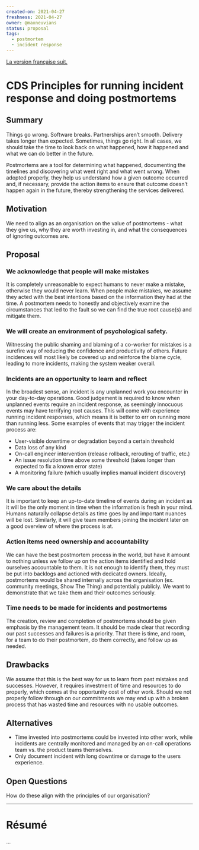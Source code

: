 ```yaml
---
created-on: 2021-04-27
freshness: 2021-04-27
owner: @maxneuvians
status: proposal
tags:
  - postmortem
  - incident response
---
```


[La version française suit.](#résumé)

# CDS Principles for running incident response and doing postmortems

## Summary

Things go wrong. Software breaks. Partnerships aren’t smooth. Delivery takes longer than expected. Sometimes, things go right. In all cases, we should take the time to look back on what happened, how it happened and what we can do better in the future.

Postmortems are a tool for determining what happened, documenting the timelines and discovering what went right and what went wrong. When adopted properly, they help us understand how a given outcome occurred and, if necessary, provide the action items to ensure that outcome doesn’t happen again in the future, thereby strengthening the services delivered.

## Motivation

We need to align as an organisation on the value of postmortems - what they give us, why they are worth investing in, and what the consequences of ignoring outcomes are.

## Proposal

### We acknowledge that people will make mistakes

It is completely unreasonable to expect humans to never make a mistake, otherwise they would never learn. When people make mistakes, we assume they acted with the best intentions based on the information they had at the time. A postmortem needs to honestly and objectively examine the circumstances that led to the fault so we can find the true root cause(s) and mitigate them.

### We will create an environment of psychological safety.

Witnessing the public shaming and blaming of a co-worker for mistakes is a surefire way of reducing the confidence and productivity of others. Future incidences will most likely be covered up and reinforce the blame cycle, leading to more incidents, making the system weaker overall.

### Incidents are an opportunity to learn and reflect

In the broadest sense, an incident is any unplanned work you encounter in your day-to-day operations. Good judgement is required to know when unplanned events require an incident response, as seemingly innocuous events may have terrifying root causes. This will come with experience running incident responses, which means it is better to err on running more than running less. Some examples of events that may trigger the incident process are:

- User-visible downtime or degradation beyond a certain threshold
- Data loss of any kind
- On-call engineer intervention (release rollback, rerouting of traffic, etc.)
- An issue resolution time above some threshold (takes longer than expected to fix a known error state)
- A monitoring failure (which usually implies manual incident discovery)

### We care about the details

It is important to keep an up-to-date timeline of events during an incident as it will be the only moment in time when the information is fresh in your mind. Humans naturally collapse details as time goes by and important nuances will be lost. Similarly, it will give team members joining the incident later on a good overview of where the process is at.

### Action items need ownership and accountability

We can have the best postmortem process in the world, but have it amount to nothing unless we follow up on the action items identified and hold ourselves accountable to them. It is not enough to identify them, they must be put into backlogs and actioned with dedicated owners. Ideally, postmortems would be shared internally across the organisation (ex. community meetings, Show The Thing) and potentially publicly. We want to demonstrate that we take them and their outcomes seriously.

### Time needs to be made for incidents and postmortems

The creation, review and completion of postmortems should be given emphasis by the management team. It should be made clear that recording our past successes and failures is a priority. That there is time, and room, for a team to do their postmortem, do them correctly, and follow up as needed.

## Drawbacks

We assume that this is the best way for us to learn from past mistakes and successes. However, it requires investment of time and resources to do properly, which comes at the opportunity cost of other work. Should we not properly follow through on our commitments we may end up with a broken process that has wasted time and resources with no usable outcomes.

## Alternatives

- Time invested into postmortems could be invested into other work, while incidents are centrally monitored and managed by an on-call operations team vs. the product teams themselves.
- Only document incident with long downtime or damage to the users experience.

## Open Questions

How do these align with the principles of our organisation?

---

# Résumé

...
